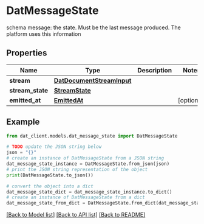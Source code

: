 # DatMessageState

schema message: the state. Must be the last message produced. The platform uses this information

## Properties

Name | Type | Description | Notes
------------ | ------------- | ------------- | -------------
**stream** | [**DatDocumentStreamInput**](DatDocumentStreamInput.md) |  | 
**stream_state** | [**StreamState**](StreamState.md) |  | 
**emitted_at** | [**EmittedAt**](EmittedAt.md) |  | [optional] 

## Example

```python
from dat_client.models.dat_message_state import DatMessageState

# TODO update the JSON string below
json = "{}"
# create an instance of DatMessageState from a JSON string
dat_message_state_instance = DatMessageState.from_json(json)
# print the JSON string representation of the object
print(DatMessageState.to_json())

# convert the object into a dict
dat_message_state_dict = dat_message_state_instance.to_dict()
# create an instance of DatMessageState from a dict
dat_message_state_from_dict = DatMessageState.from_dict(dat_message_state_dict)
```
[[Back to Model list]](../README.md#documentation-for-models) [[Back to API list]](../README.md#documentation-for-api-endpoints) [[Back to README]](../README.md)



